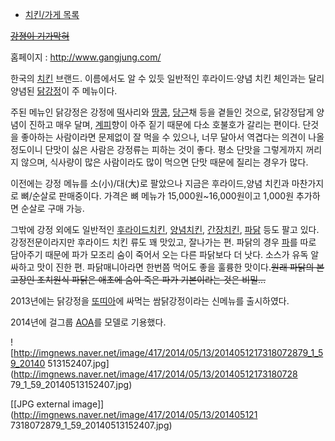   * [치킨/가게 목록](%EC%B9%98%ED%82%A8/%EA%B0%80%EA%B2%8C%20%EB%AA%A9%EB%A1%9D.md)  

<del>[강졍이 기가막혀](%EA%B0%95%EC%A7%80%EC%98%81.md)</del>

홈페이지 : <http://www.gangjung.com/>

한국의 [치킨](%EC%B9%98%ED%82%A8.md) 브랜드. 이름에서도 알 수 있듯 일반적인 후라이드·양념 치킨 체인과는 달리
양념된 [닭강정](%EB%8B%AD%EA%B0%95%EC%A0%95.md)이 주 메뉴이다.

주된 메뉴인 닭강정은 강정에 [떡](%EB%96%A1.md)사리와 [땅콩](%EB%95%85%EC%BD%A9.md),
[당근](%EB%8B%B9%EA%B7%BC.md)채 등을 곁들인 것으로, 닭강정답게 양념이 진하고 매우 달며,
[계피](%EA%B3%84%ED%94%BC.md)향이 아주 짙기 때문에 다소 호불호가 갈리는 편이다. 단것을 좋아하는 사람이라면
문제없이 잘 먹을 수 있으나, 너무 달아서 역겹다는 의견이 나올 정도이니 단맛이 싫은 사람은 강정류는 피하는 것이 좋다. 평소 단맛을
그렇게까지 꺼리지 않으며, 식사량이 많은 사람이라도 많이 먹으면 단맛 때문에 질리는 경우가 많다.

이전에는 강정 메뉴를 소(小)/대(大)로 팔았으나 지금은 후라이드,양념 치킨과 마찬가지로 뼈/순살로 판매중이다. 가격은 뼈 메뉴가
15,000원~16,000원이고 1,000원 추가하면 순살로 구매 가능.

그밖에 강정 외에도 일반적인 [후라이드치킨](%ED%9B%84%EB%9D%BC%EC%9D%B4%EB%93%9C%20%EC%B9%98%ED%82%A8.md), [양념치킨](%EC%96%91%EB%85%90%20%EC%B9%98%ED%82%A8.md), [간장치킨](%EA%B0%84%EC%9E%A5%20%EC%B9%98%ED%82%A8.md),
[파닭](%ED%8C%8C%EB%8B%AD.md) 등도 팔고 있다. 강정전문이라지만 후라이드 치킨 류도 꽤 맛있고, 잘나가는 편.
파닭의 경우 [파](%ED%8C%8C.md)를 따로 담아주기 때문에 파가 모조리 숨이 죽어서 오는 다른 파닭보다 더 낫다. 소스가 유독
알싸하고 맛이 진한 편. 파닭매니아라면 한번쯤 먹어도 좋을 훌륭한 맛이다.<del>원래 파닭의 본고장인 조치원식 파닭은 애초에 숨이 죽은
파가 기본이라는 것은 비밀...</del>

2013년에는 닭강정을 [또띠아](%EB%98%90%EB%9D%A0%EC%95%84.md)에 싸먹는 쌈닭강정이라는 신메뉴를 출시하였다.

2014년에 걸그룹 [AOA](AOA.md)를 모델로 기용했다.

![http://imgnews.naver.net/image/417/2014/05/13/2014051217318072879_1_59_20140
513152407.jpg](http://imgnews.naver.net/image/417/2014/05/13/20140512173180728
79_1_59_20140513152407.jpg)

[[JPG external image]](http://imgnews.naver.net/image/417/2014/05/13/201405121
7318072879_1_59_20140513152407.jpg)


